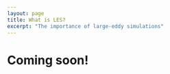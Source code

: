 ```yaml
---
layout: page
title: What is LES?
excerpt: "The importance of large-eddy simulations"
---
```


# Coming soon!
